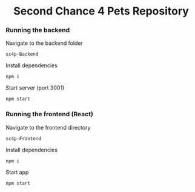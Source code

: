 <h1 align="center">Second Chance 4 Pets Repository</h1>

### Running the backend

Navigate to the backend folder

```
sc4p-Backend
```

Install dependencies

```
npm i
```

Start server (port 3001)

```
npm start
```

### Running the frontend (React)

Navigate to the frontend directory

```
sc4p-Frontend
```

Install dependencies

```
npm i
```

Start app

```
npm start
```
